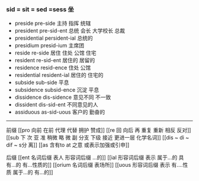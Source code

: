 ### sid = sit = sed =sess 坐

- preside pre-side 主持 指挥 统辖
- president pre-sid-ent 总统 会长 大学校长 总裁
- presidential persident-ial 总统的 
- presidium presid-ium 主席团
- reside re-side 居住 住处 公馆 住宅
- resident re-sid-ent 居住的 居留的
- residence resid-ence 住处 公馆
- residential resident-ial 居住的 住宅的
- subside sub-side 平息
- subsidence subsid-ence 沉淀 平息
- dissidence dis-sidence 意见不同 不一致
- dissident dis-sid-ent 不同意见的人
- assiduous as-sid-uous 客户的 勤奋的

---
前缀
[[pro 向前 在前 代理 代替  拥护 赞成]]
[[re  回 向后  再 重复 重新 相反 反对]]
[[sub   下  次 亚  准  稍微 略 微   副 分支 下级   接近 更进一层  化学名词]]
[[dis  ~ di ~ dif ~ s分 离]]
[[as  含有to  at 之意 或表示加强或引申]]

后缀
[[ent 名词后缀  表人 形容词后缀 ...的]]
[[ial 形容词后缀 表示 属于...的 具有...的 有...性质的]]
[[orium 名词后缀 表场所]]
[[uous 形容词后缀 表示 有....性质 属于...的 有...的]]
